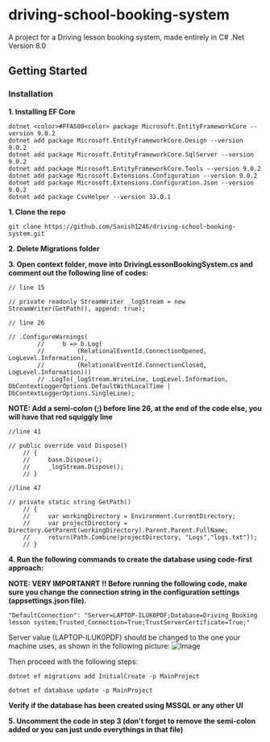# driving-school-booking-system
 A project for a Driving lesson booking system, made entirely in C# .Net Version 8.0


## Getting Started

### Installation
**1. Installing EF Core**
```
dotnet <color>#FFA500<color> package Microsoft.EntityFrameworkCore --version 9.0.2
dotnet add package Microsoft.EntityFrameworkCore.Design --version 9.0.2
dotnet add package Microsoft.EntityFrameworkCore.SqlServer --version 9.0.2
dotnet add package Microsoft.EntityFrameworkCore.Tools --version 9.0.2
dotnet add package Microsoft.Extensions.Configuration --version 9.0.2
dotnet add package Microsoft.Extensions.Configuration.Json --version 9.0.2
dotnet add package CsvHelper --version 33.0.1

```

**1. Clone the repo**
```
git clone https://github.com/Sanish1246/driving-school-booking-system.git
```

**2. Delete Migrations folder**

**3. Open context folder, move into DrivingLessonBookingSystem.cs and comment out the following line of codes:**

```
// line 15

// private readonly StreamWriter _logStream = new StreamWriter(GetPath(), append: true);

// line 26

// .ConfigureWarnings(
        //     b => b.Log(
        //         (RelationalEventId.ConnectionOpened, LogLevel.Information),
        //         (RelationalEventId.ConnectionClosed, LogLevel.Information)))
        // .LogTo(_logStream.WriteLine, LogLevel.Information, DbContextLoggerOptions.DefaultWithLocalTime | DbContextLoggerOptions.SingleLine);

```
**NOTE: Add a semi-colon (;) before line 26, at the end of the code else, you will have that red squiggly line**
```
//line 41

// public override void Dispose()
    // {
    //     base.Dispose();
    //     _logStream.Dispose();
    // }

//line 47

// private static string GetPath()
    // {
    //     var workingDirectory = Environment.CurrentDirectory;
    //     var projectDirectory = Directory.GetParent(workingDirectory).Parent.Parent.FullName;
    //     return(Path.Combine(projectDirectory, "Logs","logs.txt"));
    // }
```

**4. Run the following commands to create the database using code-first approach:**

**NOTE: VERY IMPORTANRT !! Before running the following code, make sure you change the connection string in the configuration settings (appsettings.json file).**
```
"DefaultConnection": "Server=LAPTOP-ILUK0PDF;Database=Driving Booking lesson system;Trusted_Connection=True;TrustServerCertificate=True;"
```
 Server value (LAPTOP-ILUK0PDF) should be changed to the one your machine uses, as shown in the following picture:
![Image](https://github.com/user-attachments/assets/6ebb7dae-f7f1-43df-a5b3-71aa4802ebb8)

Then proceed with the following steps:

```
dotnet ef migrations add InitialCreate -p MainProject

dotnet ef database update -p MainProject

```
**Verify if the database has been created using MSSQL or any other UI**

**5. Uncomment the code in step 3 (don't forget to remove the semi-colon added or you can just undo everythings in that file)**





